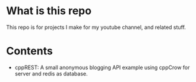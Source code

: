 # What is this repo
This repo is for projects I make for my youtube channel, and related stuff.

# Contents
- cppREST: A small anonymous blogging API example using cppCrow for server and redis as database.
